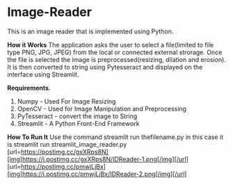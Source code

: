 # Image-Reader
This is an image reader that is implemented using Python.

**How it Works**
The application asks the user to select a file(limited to file type PNG, JPG, JPEG) from the local or connected external strorage. 
Once the file is selected the image is preprocessed(resizing, dilation and erosion). It is then converted to string using Pytesseract and displayed on the interface using Streamlit. 

**Requirements.**
1. Numpy - Used For Image Resizing
2. OpenCV - Used for Image Manipulation and Preprocessing
3. PyTesseract - convert the image to String
4. Streamlit - A Python Front-End Framework



**How To Run It**
Use the command streamlit run thefilename.py in this case it is streamlit run streamlit_image_reader.py
[url=https://postimg.cc/gxXRps8N][img]https://i.postimg.cc/gxXRps8N/IDReader-1.png[/img][/url]
[url=https://postimg.cc/pmwjLjBx][img]https://i.postimg.cc/pmwjLjBx/IDReader-2.png[/img][/url]
